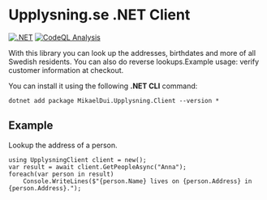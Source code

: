 # Upplysning.se .NET Client
[![.NET](https://github.com/mikaeldui/upplysning-dotnet-client/actions/workflows/dotnet.yml/badge.svg)](https://github.com/mikaeldui/upplysning-dotnet-client/actions/workflows/dotnet.yml)
[![CodeQL Analysis](https://github.com/mikaeldui/upplysning-dotnet-client/actions/workflows/codeql-analysis.yml/badge.svg)](https://github.com/mikaeldui/upplysning-dotnet-client/actions/workflows/codeql-analysis.yml)

With this library you can look up the addresses, birthdates and more of all Swedish residents. You can also do reverse lookups.Example usage: verify customer information at checkout.

You can install it using the following **.NET CLI** command:

    dotnet add package MikaelDui.Upplysning.Client --version *

## Example

Lookup the address of a person.

    using UpplysningClient client = new();
    var result = await client.GetPeopleAsync("Anna");
    foreach(var person in result)
        Console.WriteLines($"{person.Name} lives on {person.Address} in {person.Address}.");
